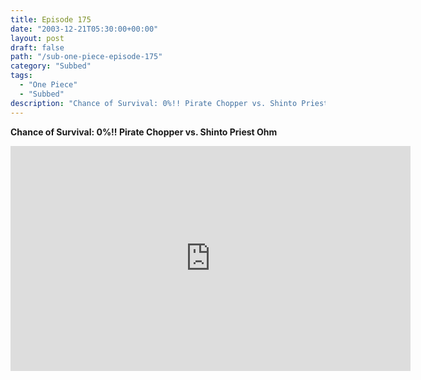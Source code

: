```yaml
---
title: Episode 175
date: "2003-12-21T05:30:00+00:00"
layout: post
draft: false
path: "/sub-one-piece-episode-175"
category: "Subbed"
tags:
  - "One Piece"
  - "Subbed"
description: "Chance of Survival: 0%!! Pirate Chopper vs. Shinto Priest Ohm"
---
```


**Chance of Survival: 0%!! Pirate Chopper vs. Shinto Priest Ohm**

<iframe width="640" height="360" src="https://www.rapidvideo.com/e/FXQGFLCGD9" frameborder="0" marginwidth=0 marginheight=0 scrolling=no allowfullscreen></iframe>

